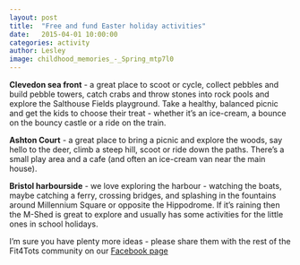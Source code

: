 ```yaml
---
layout: post
title:  "Free and fund Easter holiday activities"
date:   2015-04-01 10:00:00
categories: activity
author: Lesley
image: childhood_memories_-_Spring_mtp7l0
---
```


**Clevedon sea front** - a great place to scoot or cycle, collect pebbles and build pebble towers, catch crabs and throw stones into rock pools and explore the Salthouse Fields playground. Take a healthy, balanced picnic and get the kids to choose their treat - whether it’s an ice-cream, a bounce on the bouncy castle or a ride on the train.

**Ashton Court** - a great place to bring a picnic and explore the woods, say hello to the deer, climb a steep hill, scoot or ride down the paths. There’s a small play area and a cafe (and often an ice-cream van near the main house).

**Bristol harbourside** - we love exploring the harbour - watching the boats, maybe catching a ferry, crossing bridges, and splashing in the fountains around Millennium Square or opposite the Hippodrome. If it’s raining then the M-Shed is great to explore and usually has some activities for the little ones in school holidays. 

I’m sure you have plenty more ideas - please share them with the rest of the Fit4Tots community on our [Facebook page](www.facebook.com/Fit4TotsUK)
